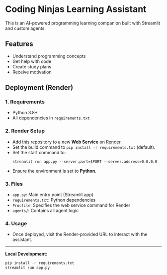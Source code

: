 # Coding Ninjas Learning Assistant

This is an AI-powered programming learning companion built with Streamlit and custom agents.

## Features
- Understand programming concepts
- Get help with code
- Create study plans
- Receive motivation

## Deployment (Render)

### 1. Requirements
- Python 3.8+
- All dependencies in `requirements.txt`

### 2. Render Setup
- Add this repository to a new **Web Service** on [Render](https://render.com/).
- Set the build command to `pip install -r requirements.txt` (default).
- Set the start command to:
  ```
  streamlit run app.py --server.port=$PORT --server.address=0.0.0.0
  ```
- Ensure the environment is set to **Python**.

### 3. Files
- `app.py`: Main entry point (Streamlit app)
- `requirements.txt`: Python dependencies
- `Procfile`: Specifies the web service command for Render
- `agents/`: Contains all agent logic

### 4. Usage
- Once deployed, visit the Render-provided URL to interact with the assistant.

---

**Local Development:**
```bash
pip install -r requirements.txt
streamlit run app.py
``` 